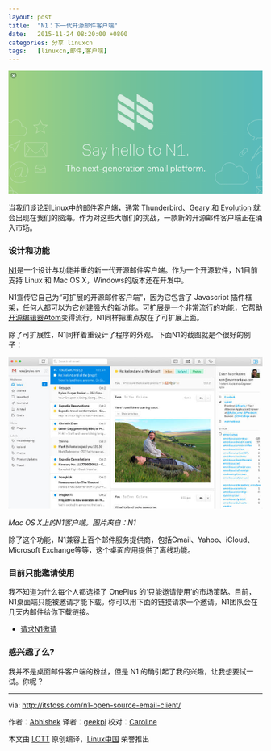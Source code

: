 ```yaml
---
layout: post
title:	"N1：下一代开源邮件客户端"
date:	2015-11-24 08:20:00 +0800 
categories:	分享 linuxcn 
tags:	[linuxcn,邮件,客户端]
---
```



![N1 Open Source email client](/Asserts/Images/album/201511/22/232152bodvx3nh4atdub7b.png)


当我们谈论到Linux中的邮件客户端，通常 Thunderbird、Geary 和 [Evolution](https://help.gnome.org/users/evolution/stable/) 就会出现在我们的脑海。作为对这些大咖们的挑战，一款新的开源邮件客户端正在涌入市场。


### 设计和功能


[N1](https://nylas.com/N1/)是一个设计与功能并重的新一代开源邮件客户端。作为一个开源软件，N1目前支持 Linux 和 Mac OS X，Windows的版本还在开发中。


N1宣传它自己为“可扩展的开源邮件客户端”，因为它包含了 Javascript 插件框架，任何人都可以为它创建强大的新功能。可扩展是一个非常流行的功能，它帮助[开源编辑器Atom](http://itsfoss.com/atom-stable-released/)变得流行。N1同样把重点放在了可扩展上面。


除了可扩展性，N1同样着重设计了程序的外观。下面N1的截图就是个很好的例子：


![N1 Open Source email client on Mac OS X](/Asserts/Images/album/201511/22/232153vv10gu0g7n37vvjn.jpg)


*Mac OS X上的N1客户端。图片来自：N1*


除了这个功能，N1兼容上百个邮件服务提供商，包括Gmail、Yahoo、iCloud、Microsoft Exchange等等，这个桌面应用提供了离线功能。


### 目前只能邀请使用


我不知道为什么每个人都选择了 OnePlus 的‘只能邀请使用’的市场策略。目前，N1桌面端只能被邀请才能下载。你可以用下面的链接请求一个邀请。N1团队会在几天内邮件给你下载链接。


* [请求N1邀请](https://invite.nylas.com/download)


### 感兴趣了么?


我并不是桌面邮件客户端的粉丝，但是 N1 的确引起了我的兴趣，让我想要试一试。你呢？




---


via: <http://itsfoss.com/n1-open-source-email-client/>


作者：[Abhishek](http://itsfoss.com/author/abhishek/) 译者：[geekpi](https://github.com/geekpi) 校对：[Caroline](https://github.com/carolinewuyan)


本文由 [LCTT](https://github.com/LCTT/TranslateProject) 原创编译，[Linux中国](https://linux.cn/) 荣誉推出
